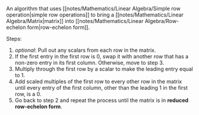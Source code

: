 An algorithm that uses [[notes/Mathematics/Linear Algebra/Simple row operation|simple row operations]] to bring a [[notes/Mathematics/Linear Algebra/Matrix|matrix]]  into [[notes/Mathematics/Linear Algebra/Row-echelon form|row-echelon form]].

Steps:
1. *optional*: Pull out any scalars from each row in the matrix.
2. If the first entry in the first row is $0$, swap it with another row that has a non-zero entry in its first column. Otherwise, move to step 3.
3. Multiply through the first row by a scalar to make the leading entry equal to $1$.
4. Add scaled multiples of the first row to every other row in the matrix until every entry of the first column, other than the leading $1$ in the first row, is a $0$.
5. Go back to step 2 and repeat the process until the matrix is in **reduced row-echelon form**.
